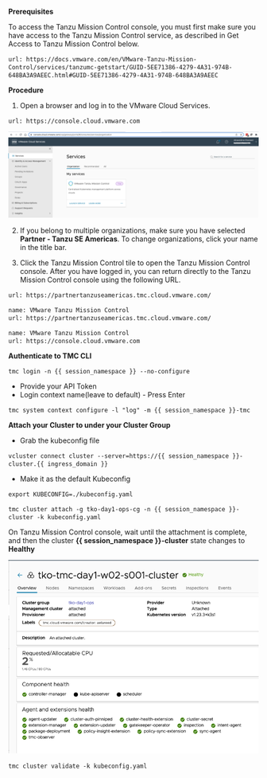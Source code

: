 **Prerequisites**

To access the Tanzu Mission Control console, you must first make sure you have access to the Tanzu Mission Control service, as described in Get Access to Tanzu Mission Control below.

```dashboard:open-url
url: https://docs.vmware.com/en/VMware-Tanzu-Mission-Control/services/tanzumc-getstart/GUID-5EE71386-4279-4A31-974B-648BA3A9AEEC.html#GUID-5EE71386-4279-4A31-974B-648BA3A9AEEC
```

**Procedure**

1. Open a browser and log in to the VMware Cloud Services.

```dashboard:open-url
url: https://console.cloud.vmware.com
```

![](images/vmw-cloud-console-1.png)


2. If you belong to multiple organizations, make sure you have selected **Partner - Tanzu SE Americas**. To change organizations, click your name in the title bar.

3. Click the Tanzu Mission Control tile to open the Tanzu Mission Control console. After you have logged in, you can return directly to the Tanzu Mission Control console using the following URL.

```dashboard:open-url
url: https://partnertanzuseamericas.tmc.cloud.vmware.com/
```

```dashboard:create-dashboard
name: VMware Tanzu Mission Control 
url: https://partnertanzuseamericas.tmc.cloud.vmware.com/
```
```dashboard:create-dashboard
name: VMware Tanzu Mission Control 
url: https://console.cloud.vmware.com
```
**Authenticate to TMC CLI**

```execute-1
tmc login -n {{ session_namespace }} --no-configure
```

* Provide your API Token
* Login context name(leave to default) - Press Enter

```execute-1
tmc system context configure -l "log" -m {{ session_namespace }}-tmc
```

**Attach your Cluster to under your Cluster Group**

* Grab the kubeconfig file

```execute-1
vcluster connect cluster --server=https://{{ session_namespace }}-cluster.{{ ingress_domain }}
```

* Make it as the default Kubeconfig

```execute-1
export KUBECONFIG=./kubeconfig.yaml
```

```execute-1
tmc cluster attach -g tko-day1-ops-cg -n {{ session_namespace }}-cluster -k kubeconfig.yaml
```

On Tanzu Mission Control console, wait until the attachment is complete, and then the cluster **{{ session_namespace }}-cluster** state changes to **Healthy**

![](images/tmc-attach.png)

```execute-1
tmc cluster validate -k kubeconfig.yaml
```